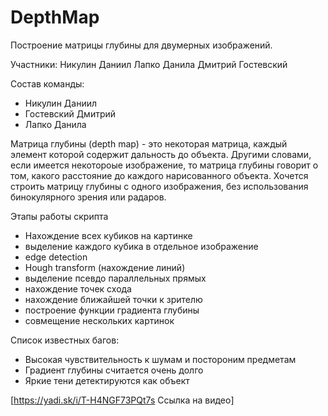 # DepthMap

Построение матрицы глубины для двумерных изображений.
	
Участники:
	Никулин Даниил
	Лапко Данила
	Дмитрий Гостевский
	
Состав команды:
* Никулин Даниил
* Гостевский Дмитрий
* Лапко Данила

Матрица глубины (depth map) - это некоторая матрица, каждый элемент которой содержит дальность до объекта. Другими словами, если имеется некотороые изображение, то матрица глубины говорит о том, какого расстояние до каждого нарисованного объекта.
Хочется строить матрицу глубины с одного изображения, без использования бинокулярного зрения или радаров.


Этапы работы скрипта
* Нахождение всех кубиков на картинке
* выделение каждого кубика в отдельное изображение
* edge detection
* Hough transform (нахождение линий)
* выделение псевдо параллельных прямых
* нахождение точек схода
* нахождение ближайшей точки к зрителю
* построение функции градиента глубины
* совмещение нескольких картинок



Список известных багов: 
* Высокая чувствительность к шумам и постороним предметам
* Градиент глубины считается очень долго
* Яркие тени детектируются как объект

[https://yadi.sk/i/T-H4NGF73PQt7s Ссылка на видео]

